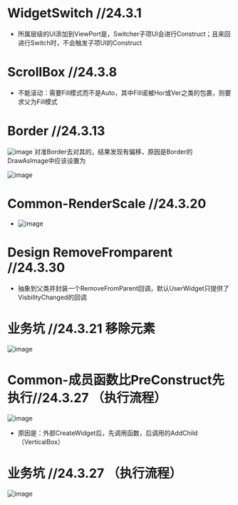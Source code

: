 

# WidgetSwitch //24.3.1
  - 所属层级的UI添加到ViewPort是，Switcher子项UI会进行Construct；且来回进行Switch时，不会触发子项UI的Construct


# ScrollBox //24.3.8
  - 不能滚动：需要Fill模式而不是Auto，其中Fill诺被Hor或Ver之类的包裹，则要求父为Fill模式

# Border //24.3.13
 
![image](https://github.com/lanwu5/lantz.github.io/assets/42904565/b3eae2de-4dfb-4bf9-b0df-f2dbcc1da32c)
对准Border去对其的，结果发现有偏移，原因是Border的DrawAsImage中应该设置为

![image](https://github.com/lanwu5/lantz.github.io/assets/42904565/378779d5-edf2-4a43-8671-88007620602d)



# Common-RenderScale //24.3.20
  - ![image](https://github.com/lanwu5/lantz.github.io/assets/42904565/24f44f0b-9f9b-4924-a451-0f6c7259cb20)

# Design RemoveFromparent //24.3.30
  -  抽象到父类并封装一个RemoveFromParent回调，默认UserWidget只提供了VisbilityChanged的回调


# 业务坑 //24.3.21 移除元素
![image](https://github.com/lanwu5/lantz.github.io/assets/42904565/64c4934a-c2a3-4339-864d-a2280339f38b)

# Common-成员函数比PreConstruct先执行//24.3.27 （执行流程）
![image](https://github.com/lanwu5/lantz.github.io/assets/42904565/8873bf3b-21b7-4e28-a349-95d41a214cca)
  - 原因是：外部CreateWidget后，先调用函数，后调用的AddChild（VerticalBox）

# 业务坑 //24.3.27 （执行流程）
![image](https://github.com/lanwu5/lantz.github.io/assets/42904565/c39dd7c4-524f-4e71-8690-44b2890b3617)

